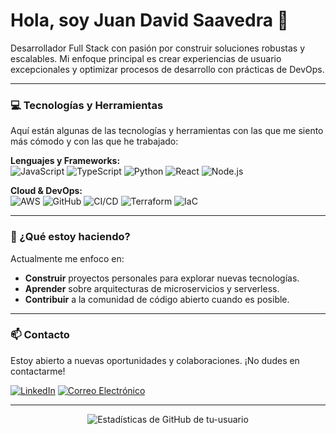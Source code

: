 # Hola, soy Juan David Saavedra 👋

Desarrollador Full Stack con pasión por construir soluciones robustas y escalables. Mi enfoque principal es crear experiencias de usuario excepcionales y optimizar procesos de desarrollo con prácticas de DevOps.

---

### 💻 Tecnologías y Herramientas

Aquí están algunas de las tecnologías y herramientas con las que me siento más cómodo y con las que he trabajado:

**Lenguajes y Frameworks:**
<br/>
![JavaScript](https://img.shields.io/badge/-JavaScript-F7DF1E?style=flat-square&logo=javascript&logoColor=black)
![TypeScript](https://img.shields.io/badge/-TypeScript-3178C6?style=flat-square&logo=typescript&logoColor=white)
![Python](https://img.shields.io/badge/-Python-3776AB?style=flat-square&logo=python&logoColor=white)
![React](https://img.shields.io/badge/-React-61DAFB?style=flat-square&logo=react&logoColor=black)
![Node.js](https://img.shields.io/badge/-Node.js-339933?style=flat-square&logo=node.js&logoColor=white)

**Cloud & DevOps:**
<br/>
![AWS](https://img.shields.io/badge/-AWS-FF9900?style=flat-square&logo=amazon-aws&logoColor=black)
![GitHub](https://img.shields.io/badge/-GitHub-181717?style=flat-square&logo=github&logoColor=white)
![CI/CD](https://img.shields.io/badge/-CI/CD-000000?style=flat-square)
![Terraform](https://img.shields.io/badge/-Terraform-7B42BC?style=flat-square&logo=terraform&logoColor=white)
![IaC](https://img.shields.io/badge/-IaC-E5E5E5?style=flat-square&logoColor=black)

---

### 🚀 ¿Qué estoy haciendo?

Actualmente me enfoco en:
* **Construir** proyectos personales para explorar nuevas tecnologías.
* **Aprender** sobre arquitecturas de microservicios y serverless.
* **Contribuir** a la comunidad de código abierto cuando es posible.

---

### 📫 Contacto

Estoy abierto a nuevas oportunidades y colaboraciones. ¡No dudes en contactarme!

[![LinkedIn](https://img.shields.io/badge/-LinkedIn-0077B5?style=flat-square&logo=linkedin&logoColor=white)](https://www.linkedin.com/in/juansaavedra2406/)
[![Correo Electrónico](https://img.shields.io/badge/-Email-D14836?style=flat-square&logo=gmail&logoColor=white)](mailto:tu_correo@ejemplo.com)

---

<div align="center">
  <img src="https://github-readme-stats.vercel.app/api?username=juancho2406&show_icons=true&theme=onedark&hide_title=true" alt="Estadísticas de GitHub de tu-usuario"/>
</div>
